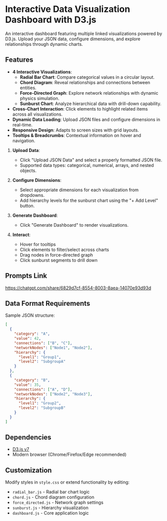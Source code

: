 # Interactive Data Visualization Dashboard with D3.js

An interactive dashboard featuring multiple linked visualizations powered by D3.js. Upload your JSON data, configure dimensions, and explore relationships through dynamic charts.

## Features

- **4 Interactive Visualizations**:
  - **Radial Bar Chart**: Compare categorical values in a circular layout.
  - **Chord Diagram**: Reveal relationships and connections between entities.
  - **Force-Directed Graph**: Explore network relationships with dynamic physics simulation.
  - **Sunburst Chart**: Analyze hierarchical data with drill-down capability.
- **Cross-Chart Interaction**: Click elements to highlight related items across all visualizations.
- **Dynamic Data Loading**: Upload JSON files and configure dimensions in real-time.
- **Responsive Design**: Adapts to screen sizes with grid layouts.
- **Tooltips & Breadcrumbs**: Contextual information on hover and navigation.

1. **Upload Data**:
   - Click "Upload JSON Data" and select a properly formatted JSON file.
   - Supported data types: categorical, numerical, arrays, and nested objects.

2. **Configure Dimensions**:
   - Select appropriate dimensions for each visualization from dropdowns.
   - Add hierarchy levels for the sunburst chart using the "+ Add Level" button.

3. **Generate Dashboard**:
   - Click "Generate Dashboard" to render visualizations.

4. **Interact**:
   - Hover for tooltips
   - Click elements to filter/select across charts
   - Drag nodes in force-directed graph
   - Click sunburst segments to drill down
## Prompts Link
https://chatgpt.com/share/6829d7cf-8554-8003-8aea-14070e93d93d
## Data Format Requirements

Sample JSON structure:
```json
[
  {
    "category": "A",
    "value": 42,
    "connections": ["B", "C"],
    "networkNodes": ["Node1", "Node2"],
    "hierarchy": {
      "level1": "Group1",
      "level2": "SubgroupA"
    }
  },
  {
    "category": "B",
    "value": 35,
    "connections": ["A", "D"],
    "networkNodes": ["Node2", "Node3"],
    "hierarchy": {
      "level1": "Group2",
      "level2": "SubgroupB"
    }
  }
]
```

## Dependencies

- [D3.js v7](https://d3js.org/)
- Modern browser (Chrome/Firefox/Edge recommended)

## Customization

Modify styles in `style.css` or extend functionality by editing:
- `radial_bar.js` - Radial bar chart logic
- `chord.js` - Chord diagram configuration
- `force_directed.js` - Network graph settings
- `sunburst.js` - Hierarchy visualization
- `dashboard.js` - Core application logic

